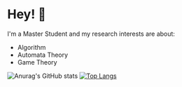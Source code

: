 # Hey! 👋

I'm a Master Student and my research interests are about:

* Algorithm 
* Automata Theory
* Game Theory 

![Anurag's GitHub stats](https://github-readme-stats.vercel.app/api?username=workerjinqi&theme=swift&show_icons=true)
[![Top Langs](https://github-readme-stats.vercel.app/api/top-langs/?username=workerjinqi&layout=compact)](https://github.com/workerjinqi/github-readme-stats)
